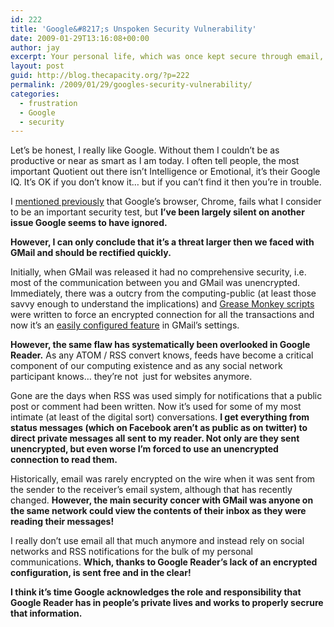 ```yaml
---
id: 222
title: 'Google&#8217;s Unspoken Security Vulnerability'
date: 2009-01-29T13:16:08+00:00
author: jay
excerpt: Your personal life, which was once kept secure through email, is now open to the network via RSS.
layout: post
guid: http://blog.thecapacity.org/?p=222
permalink: /2009/01/29/googles-security-vulnerability/
categories:
  - frustration
  - Google
  - security
---
```

Let&#8217;s be honest, I really like Google. Without them I couldn&#8217;t be as productive or near as smart as I am today. I often tell people, the most important Quotient out there isn&#8217;t Intelligence or Emotional, it&#8217;s their Google IQ. It&#8217;s OK if you don&#8217;t know it&#8230; but if you can&#8217;t find it then you&#8217;re in trouble.

I [mentioned previously](http://blog.thecapacity.org/2008/09/09/google-chrome-fails-the-google-incognito-test/) that Google&#8217;s browser, Chrome, fails what I consider to be an important security test, but **I&#8217;ve been largely silent on another issue Google seems to have ignored.**

**However, I can only conclude that it&#8217;s a threat larger then we faced with GMail and should be rectified quickly.**

Initially, when GMail was released it had no comprehensive security, i.e. most of the communication between you and GMail was unencrypted. Immediately, there was a outcry from the computing-public (at least those savvy enough to understand the implications) and [Grease Monkey scripts](http://diveintogreasemonkey.org/casestudy/gmailsecure.html) were written to force an encrypted connection for all the transactions and now it&#8217;s an [easily configured feature](http://mail.google.com/support/bin/answer.py?hl=en&answer=74765) in GMail&#8217;s settings.

**However, the same flaw has systematically been overlooked in Google Reader.** As any ATOM / RSS convert knows, feeds have become a critical component of our computing existence and as any social network participant knows&#8230; they&#8217;re not  just for websites anymore.

Gone are the days when RSS was used simply for notifications that a public post or comment had been written. Now it&#8217;s used for some of my most intimate (at least of the digital sort) conversations. **I get everything from status messages (which on Facebook aren&#8217;t as public as on twitter) to direct private messages all sent to my reader. Not only are they sent unencrypted, but even worse I&#8217;m forced to use an unencrypted connection to read them.**

Historically, email was rarely encrypted on the wire when it was sent from the sender to the receiver&#8217;s email system, although that has recently changed. **However, the main security concer with GMail was anyone on the same network could view the contents of their inbox as they were reading their messages!**

I really don&#8217;t use email all that much anymore and instead rely on social networks and RSS notifications for the bulk of my personal communications. **Which, thanks to Google Reader&#8217;s lack of an encrypted configuration, is sent free and in the clear!**

**I think it&#8217;s time Google acknowledges the role and responsibility that Google Reader has in people&#8217;s private lives and works to properly secrure that information.**